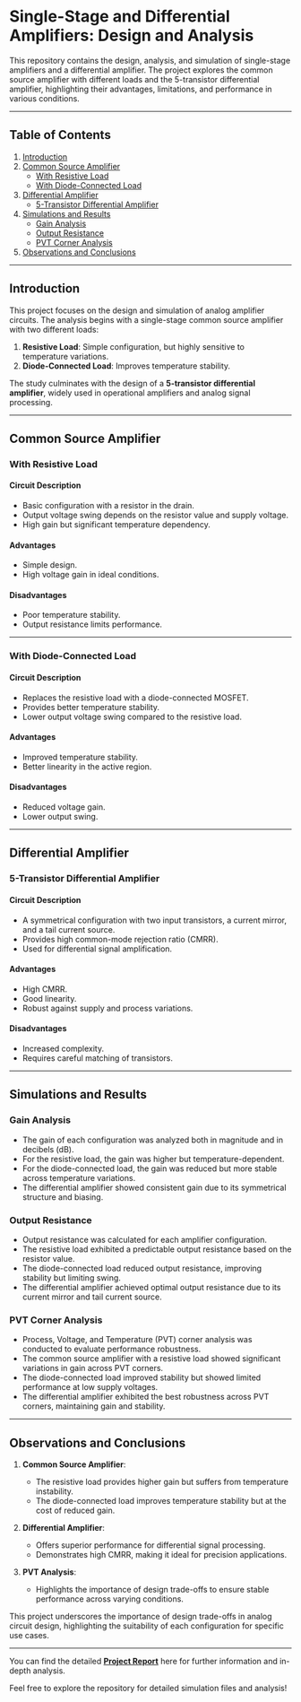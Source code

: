 # Single-Stage and Differential Amplifiers: Design and Analysis

This repository contains the design, analysis, and simulation of single-stage amplifiers and a differential amplifier. The project explores the common source amplifier with different loads and the 5-transistor differential amplifier, highlighting their advantages, limitations, and performance in various conditions.

---

## Table of Contents

1. [Introduction](#introduction)
2. [Common Source Amplifier](#common-source-amplifier)
    - [With Resistive Load](#with-resistive-load)
    - [With Diode-Connected Load](#with-diode-connected-load)
3. [Differential Amplifier](#differential-amplifier)
    - [5-Transistor Differential Amplifier](#5-transistor-differential-amplifier)
4. [Simulations and Results](#simulations-and-results)
    - [Gain Analysis](#gain-analysis)
    - [Output Resistance](#output-resistance)
    - [PVT Corner Analysis](#pvt-corner-analysis)
5. [Observations and Conclusions](#observations-and-conclusions)

---

## Introduction

This project focuses on the design and simulation of analog amplifier circuits. The analysis begins with a single-stage common source amplifier with two different loads:

1. **Resistive Load**: Simple configuration, but highly sensitive to temperature variations.
2. **Diode-Connected Load**: Improves temperature stability.

The study culminates with the design of a **5-transistor differential amplifier**, widely used in operational amplifiers and analog signal processing.

---

## Common Source Amplifier

### With Resistive Load

#### Circuit Description
- Basic configuration with a resistor in the drain.
- Output voltage swing depends on the resistor value and supply voltage.
- High gain but significant temperature dependency.

#### Advantages
- Simple design.
- High voltage gain in ideal conditions.

#### Disadvantages
- Poor temperature stability.
- Output resistance limits performance.

---

### With Diode-Connected Load

#### Circuit Description
- Replaces the resistive load with a diode-connected MOSFET.
- Provides better temperature stability.
- Lower output voltage swing compared to the resistive load.

#### Advantages
- Improved temperature stability.
- Better linearity in the active region.

#### Disadvantages
- Reduced voltage gain.
- Lower output swing.

---

## Differential Amplifier

### 5-Transistor Differential Amplifier

#### Circuit Description
- A symmetrical configuration with two input transistors, a current mirror, and a tail current source.
- Provides high common-mode rejection ratio (CMRR).
- Used for differential signal amplification.

#### Advantages
- High CMRR.
- Good linearity.
- Robust against supply and process variations.

#### Disadvantages
- Increased complexity.
- Requires careful matching of transistors.

---

## Simulations and Results

### Gain Analysis
- The gain of each configuration was analyzed both in magnitude and in decibels (dB).
- For the resistive load, the gain was higher but temperature-dependent.
- For the diode-connected load, the gain was reduced but more stable across temperature variations.
- The differential amplifier showed consistent gain due to its symmetrical structure and biasing.

### Output Resistance
- Output resistance was calculated for each amplifier configuration.
- The resistive load exhibited a predictable output resistance based on the resistor value.
- The diode-connected load reduced output resistance, improving stability but limiting swing.
- The differential amplifier achieved optimal output resistance due to its current mirror and tail current source.

### PVT Corner Analysis
- Process, Voltage, and Temperature (PVT) corner analysis was conducted to evaluate performance robustness.
- The common source amplifier with a resistive load showed significant variations in gain across PVT corners.
- The diode-connected load improved stability but showed limited performance at low supply voltages.
- The differential amplifier exhibited the best robustness across PVT corners, maintaining gain and stability.

---

## Observations and Conclusions

1. **Common Source Amplifier**:
    - The resistive load provides higher gain but suffers from temperature instability.
    - The diode-connected load improves temperature stability but at the cost of reduced gain.

2. **Differential Amplifier**:
    - Offers superior performance for differential signal processing.
    - Demonstrates high CMRR, making it ideal for precision applications.

3. **PVT Analysis**:
    - Highlights the importance of design trade-offs to ensure stable performance across varying conditions.

This project underscores the importance of design trade-offs in analog circuit design, highlighting the suitability of each configuration for specific use cases.

---
You can find the detailed **[Project Report](#)** here for further information and in-depth analysis.

Feel free to explore the repository for detailed simulation files and analysis!
